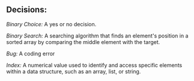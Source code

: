 ## Decisions:

*Binary Choice:*
A yes or no decision.

*Binary Search:*
A searching algorithm that finds an element's position in a sorted array by comparing the middle element with the target.

*Bug:*
A coding error

*Index:*
A numerical value used to identify and access specific elements within a data structure, such as an array, list, or string.